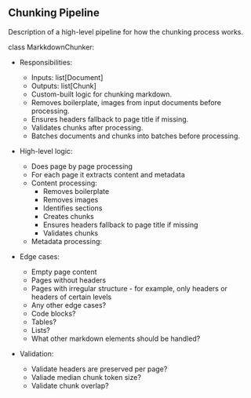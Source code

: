 ## Chunking Pipeline

Description of a high-level pipeline for how the chunking process works.

class MarkkdownChunker:
- Responsibilities:
    - Inputs: list[Document]
    - Outputs: list[Chunk]
    - Custom-built logic for chunking markdown.
    - Removes boilerplate, images from input documents before processing.
    - Ensures headers fallback to page title if missing.
    - Validates chunks after processing.
    - Batches documents and chunks into batches before processing.

- High-level logic:
    - Does page by page processing
    - For each page it extracts content and metadata
    - Content processing:
        - Removes boilerplate
        - Removes images
        - Identifies sections
        - Creates chunks
        - Ensures headers fallback to page title if missing
        - Validates chunks
    - Metadata processing:

- Edge cases:
    - Empty page content
    - Pages without headers
    - Pages with irregular structure - for example, only headers or headers of certain levels
    - Any other edge cases?
    - Code blocks?
    - Tables?
    - Lists?
    - What other markdown elements should be handled?

- Validation:
    - Validate headers are preserved per page?
    - Valiade median chunk token size?
    - Validate chunk overlap?
